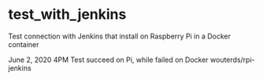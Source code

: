 # test_with_jenkins
Test connection with Jenkins that install on Raspberry Pi in a Docker container


June 2, 2020 4PM 
Test succeed on Pi, while failed on Docker wouterds/rpi-jenkins

